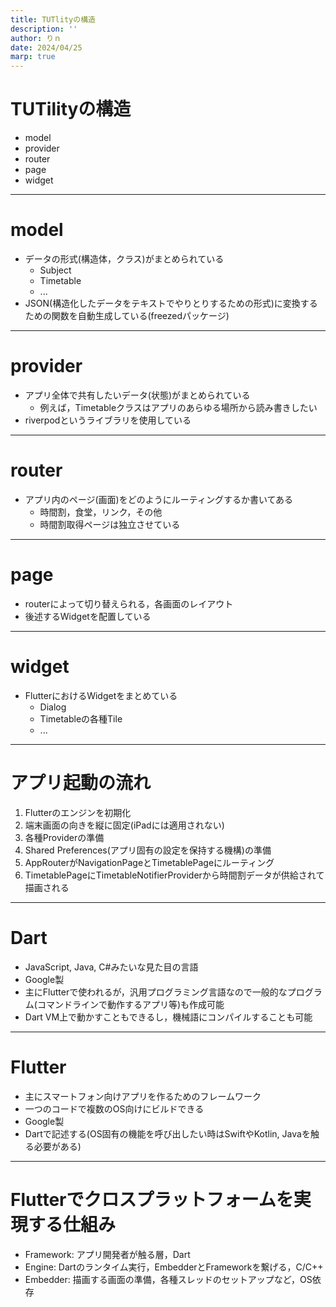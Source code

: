 ```yaml
---
title: TUTlityの構造
description: ''
author: りｎ
date: 2024/04/25
marp: true
---
```


# TUTilityの構造

- model
- provider
- router
- page
- widget

---

# model

- データの形式(構造体，クラス)がまとめられている
  - Subject
  - Timetable
  - ...
- JSON(構造化したデータをテキストでやりとりするための形式)に変換するための関数を自動生成している(freezedパッケージ)

---

# provider

- アプリ全体で共有したいデータ(状態)がまとめられている
  - 例えば，Timetableクラスはアプリのあらゆる場所から読み書きしたい
- riverpodというライブラリを使用している

---

# router

- アプリ内のページ(画面)をどのようにルーティングするか書いてある
  - 時間割，食堂，リンク，その他
  - 時間割取得ページは独立させている

---

# page

- routerによって切り替えられる，各画面のレイアウト
- 後述するWidgetを配置している

---

# widget

- FlutterにおけるWidgetをまとめている
  - Dialog
  - Timetableの各種Tile
  - ...

---

# アプリ起動の流れ

1. Flutterのエンジンを初期化
2. 端末画面の向きを縦に固定(iPadには適用されない)
3. 各種Providerの準備
4. Shared Preferences(アプリ固有の設定を保持する機構)の準備
5. AppRouterがNavigationPageとTimetablePageにルーティング
6. TimetablePageにTimetableNotifierProviderから時間割データが供給されて描画される

---

# Dart

- JavaScript, Java, C#みたいな見た目の言語
- Google製
- 主にFlutterで使われるが，汎用プログラミング言語なので一般的なプログラム(コマンドラインで動作するアプリ等)も作成可能
- Dart VM上で動かすこともできるし，機械語にコンパイルすることも可能

---

# Flutter

- 主にスマートフォン向けアプリを作るためのフレームワーク
- 一つのコードで複数のOS向けにビルドできる
- Google製
- Dartで記述する(OS固有の機能を呼び出したい時はSwiftやKotlin, Javaを触る必要がある)

---

# Flutterでクロスプラットフォームを実現する仕組み

- Framework: アプリ開発者が触る層，Dart
- Engine: Dartのランタイム実行，EmbedderとFrameworkを繋げる，C/C++
- Embedder: 描画する画面の準備，各種スレッドのセットアップなど，OS依存
